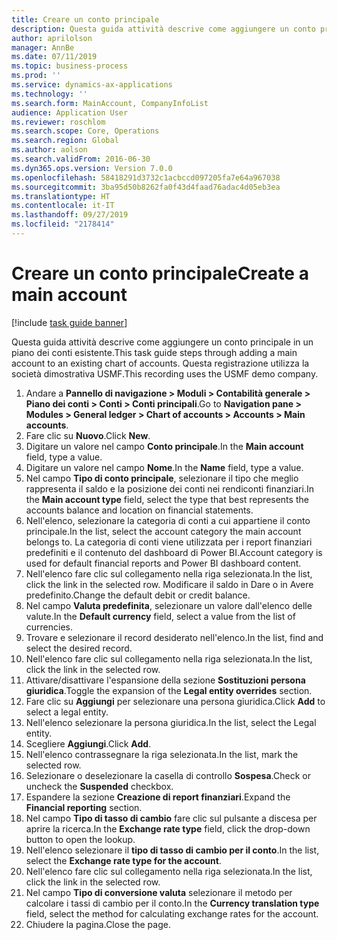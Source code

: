 ```yaml
---
title: Creare un conto principale
description: Questa guida attività descrive come aggiungere un conto principale in un piano dei conti esistente.
author: aprilolson
manager: AnnBe
ms.date: 07/11/2019
ms.topic: business-process
ms.prod: ''
ms.service: dynamics-ax-applications
ms.technology: ''
ms.search.form: MainAccount, CompanyInfoList
audience: Application User
ms.reviewer: roschlom
ms.search.scope: Core, Operations
ms.search.region: Global
ms.author: aolson
ms.search.validFrom: 2016-06-30
ms.dyn365.ops.version: Version 7.0.0
ms.openlocfilehash: 58418291d3732c1acbccd097205fa7e64a967038
ms.sourcegitcommit: 3ba95d50b8262fa0f43d4faad76adac4d05eb3ea
ms.translationtype: HT
ms.contentlocale: it-IT
ms.lasthandoff: 09/27/2019
ms.locfileid: "2178414"
---
```

# <a name="create-a-main-account"></a><span data-ttu-id="1427e-103">Creare un conto principale</span><span class="sxs-lookup"><span data-stu-id="1427e-103">Create a main account</span></span>

[!include [task guide banner](../../includes/task-guide-banner.md)]

<span data-ttu-id="1427e-104">Questa guida attività descrive come aggiungere un conto principale in un piano dei conti esistente.</span><span class="sxs-lookup"><span data-stu-id="1427e-104">This task guide steps through adding a main account to an existing chart of accounts.</span></span> <span data-ttu-id="1427e-105">Questa registrazione utilizza la società dimostrativa USMF.</span><span class="sxs-lookup"><span data-stu-id="1427e-105">This recording uses the USMF demo company.</span></span>  

1. <span data-ttu-id="1427e-106">Andare a **Pannello di navigazione > Moduli > Contabilità generale > Piano dei conti > Conti > Conti principali**.</span><span class="sxs-lookup"><span data-stu-id="1427e-106">Go to **Navigation pane > Modules > General ledger > Chart of accounts > Accounts > Main accounts**.</span></span>
2. <span data-ttu-id="1427e-107">Fare clic su **Nuovo**.</span><span class="sxs-lookup"><span data-stu-id="1427e-107">Click **New**.</span></span>
3. <span data-ttu-id="1427e-108">Digitare un valore nel campo **Conto principale**.</span><span class="sxs-lookup"><span data-stu-id="1427e-108">In the **Main account** field, type a value.</span></span>
4. <span data-ttu-id="1427e-109">Digitare un valore nel campo **Nome**.</span><span class="sxs-lookup"><span data-stu-id="1427e-109">In the **Name** field, type a value.</span></span>
5. <span data-ttu-id="1427e-110">Nel campo **Tipo di conto principale**, selezionare il tipo che meglio rappresenta il saldo e la posizione dei conti nei rendiconti finanziari.</span><span class="sxs-lookup"><span data-stu-id="1427e-110">In the **Main account type** field, select the type that best represents the accounts balance and location on financial statements.</span></span>
6. <span data-ttu-id="1427e-111">Nell'elenco, selezionare la categoria di conti a cui appartiene il conto principale.</span><span class="sxs-lookup"><span data-stu-id="1427e-111">In the list, select the account category the main account belongs to.</span></span> <span data-ttu-id="1427e-112">La categoria di conti viene utilizzata per i report finanziari predefiniti e il contenuto del dashboard di Power BI.</span><span class="sxs-lookup"><span data-stu-id="1427e-112">Account category is used for default financial reports and Power BI dashboard content.</span></span>  
7. <span data-ttu-id="1427e-113">Nell'elenco fare clic sul collegamento nella riga selezionata.</span><span class="sxs-lookup"><span data-stu-id="1427e-113">In the list, click the link in the selected row.</span></span> <span data-ttu-id="1427e-114">Modificare il saldo in Dare o in Avere predefinito.</span><span class="sxs-lookup"><span data-stu-id="1427e-114">Change the default debit or credit balance.</span></span>  
8. <span data-ttu-id="1427e-115">Nel campo **Valuta predefinita**, selezionare un valore dall'elenco delle valute.</span><span class="sxs-lookup"><span data-stu-id="1427e-115">In the **Default currency** field, select a value from the list of currencies.</span></span>
9. <span data-ttu-id="1427e-116">Trovare e selezionare il record desiderato nell'elenco.</span><span class="sxs-lookup"><span data-stu-id="1427e-116">In the list, find and select the desired record.</span></span>
10. <span data-ttu-id="1427e-117">Nell'elenco fare clic sul collegamento nella riga selezionata.</span><span class="sxs-lookup"><span data-stu-id="1427e-117">In the list, click the link in the selected row.</span></span>
11. <span data-ttu-id="1427e-118">Attivare/disattivare l'espansione della sezione **Sostituzioni persona giuridica**.</span><span class="sxs-lookup"><span data-stu-id="1427e-118">Toggle the expansion of the **Legal entity overrides** section.</span></span>
12. <span data-ttu-id="1427e-119">Fare clic su **Aggiungi** per selezionare una persona giuridica.</span><span class="sxs-lookup"><span data-stu-id="1427e-119">Click **Add** to select a legal entity.</span></span>
13. <span data-ttu-id="1427e-120">Nell'elenco selezionare la persona giuridica.</span><span class="sxs-lookup"><span data-stu-id="1427e-120">In the list, select the Legal entity.</span></span>
14. <span data-ttu-id="1427e-121">Scegliere **Aggiungi**.</span><span class="sxs-lookup"><span data-stu-id="1427e-121">Click **Add**.</span></span>
15. <span data-ttu-id="1427e-122">Nell'elenco contrassegnare la riga selezionata.</span><span class="sxs-lookup"><span data-stu-id="1427e-122">In the list, mark the selected row.</span></span>
16. <span data-ttu-id="1427e-123">Selezionare o deselezionare la casella di controllo **Sospesa**.</span><span class="sxs-lookup"><span data-stu-id="1427e-123">Check or uncheck the **Suspended** checkbox.</span></span>
17. <span data-ttu-id="1427e-124">Espandere la sezione **Creazione di report finanziari**.</span><span class="sxs-lookup"><span data-stu-id="1427e-124">Expand the **Financial reporting** section.</span></span>
18. <span data-ttu-id="1427e-125">Nel campo **Tipo di tasso di cambio** fare clic sul pulsante a discesa per aprire la ricerca.</span><span class="sxs-lookup"><span data-stu-id="1427e-125">In the **Exchange rate type** field, click the drop-down button to open the lookup.</span></span>
19. <span data-ttu-id="1427e-126">Nell'elenco selezionare il **tipo di tasso di cambio per il conto**.</span><span class="sxs-lookup"><span data-stu-id="1427e-126">In the list, select the **Exchange rate type for the account**.</span></span>
20. <span data-ttu-id="1427e-127">Nell'elenco fare clic sul collegamento nella riga selezionata.</span><span class="sxs-lookup"><span data-stu-id="1427e-127">In the list, click the link in the selected row.</span></span>
21. <span data-ttu-id="1427e-128">Nel campo **Tipo di conversione valuta** selezionare il metodo per calcolare i tassi di cambio per il conto.</span><span class="sxs-lookup"><span data-stu-id="1427e-128">In the **Currency translation type** field, select the method for calculating exchange rates for the account.</span></span>
22. <span data-ttu-id="1427e-129">Chiudere la pagina.</span><span class="sxs-lookup"><span data-stu-id="1427e-129">Close the page.</span></span>


